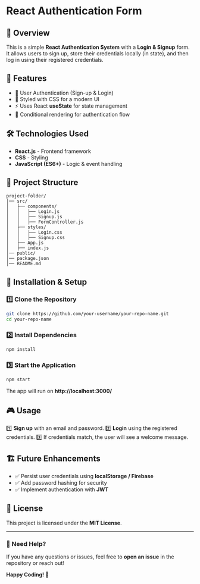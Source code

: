 # React Authentication Form

## 📌 Overview
This is a simple **React Authentication System** with a **Login & Signup** form. It allows users to sign up, store their credentials locally (in state), and then log in using their registered credentials.

## 🚀 Features
- 🔐 User Authentication (Sign-up & Login)
- 🎨 Styled with CSS for a modern UI
- ⚡ Uses React **useState** for state management
- 🎯 Conditional rendering for authentication flow

## 🛠️ Technologies Used
- **React.js** - Frontend framework
- **CSS** - Styling
- **JavaScript (ES6+)** - Logic & event handling

## 📂 Project Structure
```
project-folder/
│── src/
│   ├── components/
│   │   ├── Login.js
│   │   ├── Signup.js
│   │   ├── FormController.js
│   ├── styles/
│   │   ├── Login.css
│   │   ├── Signup.css
│   ├── App.js
│   ├── index.js
│── public/
│── package.json
│── README.md
```

## 🔧 Installation & Setup
### 1️⃣ Clone the Repository
```sh
git clone https://github.com/your-username/your-repo-name.git
cd your-repo-name
```
### 2️⃣ Install Dependencies
```sh
npm install
```
### 3️⃣ Start the Application
```sh
npm start
```
The app will run on **http://localhost:3000/**

## 🎮 Usage
1️⃣ **Sign up** with an email and password.
2️⃣ **Login** using the registered credentials.
3️⃣ If credentials match, the user will see a welcome message.

## 🏗️ Future Enhancements
- ✅ Persist user credentials using **localStorage / Firebase**
- ✅ Add password hashing for security
- ✅ Implement authentication with **JWT**

## 📜 License
This project is licensed under the **MIT License**.

---
### 📩 Need Help?
If you have any questions or issues, feel free to **open an issue** in the repository or reach out!

**Happy Coding! 🚀**

